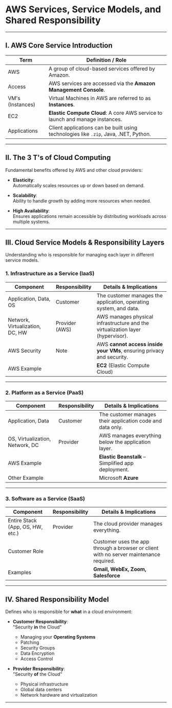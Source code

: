 # AWS Services, Service Models, and Shared Responsibility

---

## I. AWS Core Service Introduction

| Term              | Definition / Role                                                                 |
|-------------------|-----------------------------------------------------------------------------------|
| AWS               | A group of cloud-based services offered by Amazon.                               |
| Access            | AWS services are accessed via the **Amazon Management Console**.                 |
| VM's (Instances)  | Virtual Machines in AWS are referred to as **Instances**.                        |
| EC2               | **Elastic Compute Cloud**: A core AWS service to launch and manage instances.    |
| Applications      | Client applications can be built using technologies like `.zip`, Java, .NET, Python.|

---

## II. The 3 T's of Cloud Computing

Fundamental benefits offered by AWS and other cloud providers:

- **Elasticity**:  
  Automatically scales resources up or down based on demand.

- **Scalability**:  
  Ability to handle growth by adding more resources when needed.

- **High Availability**:  
  Ensures applications remain accessible by distributing workloads across multiple systems.

---

## III. Cloud Service Models & Responsibility Layers

Understanding who is responsible for managing each layer in different service models.

### 1. Infrastructure as a Service (IaaS)

| Component                          | Responsibility       | Details & Implications                                                                 |
|-----------------------------------|----------------------|-----------------------------------------------------------------------------------------|
| Application, Data, OS             | Customer             | The customer manages the application, operating system, and data.                      |
| Network, Virtualization, DC, HW   | Provider (AWS)       | AWS manages physical infrastructure and the virtualization layer (hypervisor).         |
| AWS Security                      | Note                 | AWS **cannot access inside your VMs**, ensuring privacy and security.                  |
| AWS Example                       |                      | **EC2** (Elastic Compute Cloud)                                                        |

---

### 2. Platform as a Service (PaaS)

| Component                          | Responsibility       | Details & Implications                                                                 |
|-----------------------------------|----------------------|-----------------------------------------------------------------------------------------|
| Application, Data                 | Customer             | The customer manages their application code and data only.                             |
| OS, Virtualization, Network, DC  | Provider             | AWS manages everything below the application layer.                                    |
| AWS Example                       |                      | **Elastic Beanstalk** – Simplified app deployment.                                     |
| Other Example                     |                      | Microsoft **Azure**                                                                    |

---

### 3. Software as a Service (SaaS)

| Component                          | Responsibility       | Details & Implications                                                                 |
|-----------------------------------|----------------------|-----------------------------------------------------------------------------------------|
| Entire Stack (App, OS, HW, etc.) | Provider             | The cloud provider manages everything.                                                 |
| Customer Role                     |                      | Customer uses the app through a browser or client with no server maintenance required. |
| Examples                          |                      | **Gmail, WebEx, Zoom, Salesforce**                                                     |

---

## IV. Shared Responsibility Model

Defines who is responsible for **what** in a cloud environment:

- **Customer Responsibility**:  
  "Security **in** the Cloud"  
  - Managing your **Operating Systems**
  - Patching
  - Security Groups
  - Data Encryption
  - Access Control

- **Provider Responsibility**:  
  "Security **of** the Cloud"  
  - Physical infrastructure
  - Global data centers
  - Network hardware and virtualization

---

